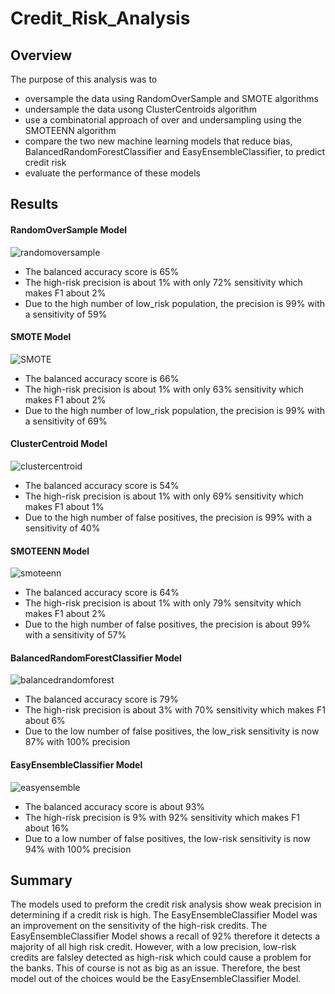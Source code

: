 # Credit_Risk_Analysis

## Overview
The purpose of this analysis was to 
- oversample the data using RandomOverSample and SMOTE algorithms
- undersample the data usong ClusterCentroids algorithm
- use a combinatorial approach of over and undersampling using the SMOTEENN algorithm
- compare the two new machine learning models that reduce bias, BalancedRandomForestClassifier and EasyEnsembleClassifier, to predict credit risk
- evaluate the performance of these models

## Results

#### RandomOverSample Model

![randomoversample](https://github.com/nicole-peltier/Credit_Risk_Analysis/blob/main/images/Naive%20Random%20Oversampling.png)
- The balanced accuracy score is 65%
- The high-risk precision is about 1% with only 72% sensitivity which makes F1 about 2%
- Due to the high number of low_risk population, the precision is 99% with a sensitivity of 59%


#### SMOTE Model
![SMOTE](https://github.com/nicole-peltier/Credit_Risk_Analysis/blob/main/images/SMOTE.png)
- The balanced accuracy score is 66%
- The high-risk precision is about 1% with only 63% sensitivity which makes F1 about 2%
- Due to the high number of low_risk population, the precision is 99% with a sensitivity of 69%

#### ClusterCentroid Model
![clustercentroid](https://github.com/nicole-peltier/Credit_Risk_Analysis/blob/main/images/Cluster%20Centroids.png)
- The balanced accuracy score is 54%
- The high-risk precision is about 1% with only 69% sensitivity which makes F1 about 1%
- Due to the high number of false positives, the precision is 99% with a sensitivity of 40%

#### SMOTEENN Model
![smoteenn](https://github.com/nicole-peltier/Credit_Risk_Analysis/blob/main/images/SMOTEENN.png)
- The balanced accuracy score is 64%
- The high-risk precision is about 1% with only 79% sensitvity which makes F1 about 2%
- Due to the high number of false positives, the precision is about 99% with a sensitivity of 57%

#### BalancedRandomForestClassifier Model
![balancedrandomforest](https://github.com/nicole-peltier/Credit_Risk_Analysis/blob/main/images/Balanced%20Random%20Forest.png)
- The balanced accuracy score is 79%
- The high-risk precision is about 3% with 70% sensitivity which makes F1 about 6%
- Due to the low number of false positives, the low_risk sensitivity is now 87% with 100% precision

#### EasyEnsembleClassifier Model
![easyensemble](https://github.com/nicole-peltier/Credit_Risk_Analysis/blob/main/images/Easy%20Ensemble%20Classifier%20Model.png)
- The balanced accuracy score is about 93%
- The high-risk precision is 9% with 92% sensitivity which makes F1 about 16%
- Due to a low number of false positives, the low-risk sensitivity is now 94% with 100% precision


## Summary
The models used to preform the credit risk analysis show weak precision in determining if a credit risk is high. The EasyEnsembleClassifier Model was an improvement on the sensitivity of the high-risk credits. The EasyEnsembleClassifier Model shows a recall of 92% therefore it detects a majority of all high risk credit. However, with a low precision, low-risk credits are falsley detected as high-risk which could cause a problem for the banks. This of course is not as big as an issue. Therefore, the best model out of the choices would be the EasyEnsembleClassifier Model.  
